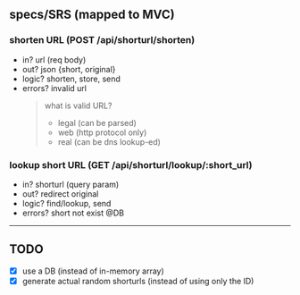 ## specs/SRS (mapped to MVC)

### shorten URL (POST /api/shorturl/shorten)

- in? url (req body)
- out? json {short, original}
- logic? shorten, store, send
- errors? invalid url
  > what is valid URL?
  >
  > - legal (can be parsed)
  > - web (http protocol only)
  > - real (can be dns lookup-ed)

### lookup short URL (GET /api/shorturl/lookup/:short_url)

- in? shorturl (query param)
- out? redirect original
- logic? find/lookup, send
- errors? short not exist @DB

---

## TODO

- [x] use a DB (instead of in-memory array)
- [x] generate actual random shorturls (instead of using only the ID)
